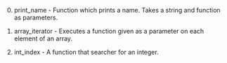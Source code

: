 0. print_name - Function which prints a name. Takes a string and function as parameters.

1. array_iterator - Executes a function given as a parameter on each element of an array.

2. int_index - A function that searcher for an integer.
